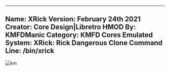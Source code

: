 -----------------------
Name: XRick
Version: February 24th 2021
Creator: Core Design|Libretro
HMOD By: KMFDManic
Category: KMFD Cores
Emulated System: XRick: Rick Dangerous Clone
Command Line: /bin/xrick
-----------------------
![km](https://i.imgur.com/W39JKfi.png)
